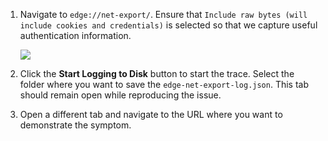 1. Navigate to `edge://net-export/`. Ensure that `Include raw bytes (will include cookies and credentials)` is selected so that we capture useful authentication information.

    ![](https://joji.blob.core.windows.net/recipe/edge-netexport-1.png)

2. Click the **Start Logging to Disk** button to start the trace. Select the folder where you want to save the `edge-net-export-log.json`. This tab should remain open while reproducing the issue.
3. Open a different tab and navigate to the URL where you want to demonstrate the symptom.
